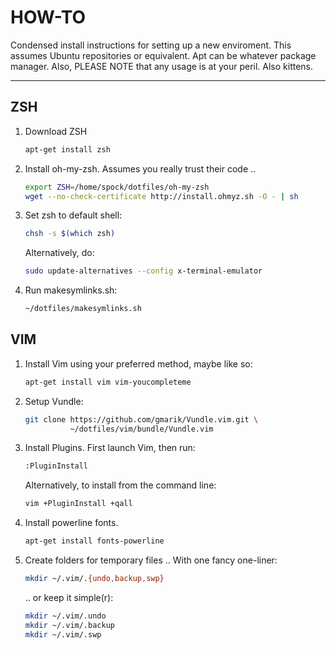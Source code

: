 HOW-TO
======

Condensed install instructions for setting up a new enviroment.
This assumes Ubuntu repositories or equivalent. Apt can be whatever package
manager. Also, PLEASE NOTE that any usage is at your peril. Also kittens.

--------------------------------------------------------------------------------


ZSH
---

1. Download ZSH

    ```bash
    apt-get install zsh
    ```
    
2. Install oh-my-zsh. Assumes you really trust their code ..

    ```bash
    export ZSH=/home/spock/dotfiles/oh-my-zsh
    wget --no-check-certificate http://install.ohmyz.sh -O - | sh
    ```

3. Set zsh to default shell:

    ```bash
    chsh -s $(which zsh)
    ```

   Alternatively, do:

    ```bash
    sudo update-alternatives --config x-terminal-emulator
    ```

4. Run makesymlinks.sh:

    ```bash
    ~/dotfiles/makesymlinks.sh
    ```


VIM
---

1. Install Vim using your preferred method, maybe like so:

    ```bash
    apt-get install vim vim-youcompleteme
    ```

2. Setup Vundle:

    ```bash
    git clone https://github.com/gmarik/Vundle.vim.git \
              ~/dotfiles/vim/bundle/Vundle.vim
    ```

3. Install Plugins. First launch Vim, then run:

    ```bash
    :PluginInstall
    ```

   Alternatively, to install from the command line:

    ```bash
    vim +PluginInstall +qall
    ```

4. Install powerline fonts.

    ```bash
    apt-get install fonts-powerline 
    ```

5. Create folders for temporary files
   .. With one fancy one-liner:

    ```bash
    mkdir ~/.vim/.{undo,backup,swp}
    ```

   .. or keep it simple(r):

    ```bash
    mkdir ~/.vim/.undo
    mkdir ~/.vim/.backup
    mkdir ~/.vim/.swp
    ```
